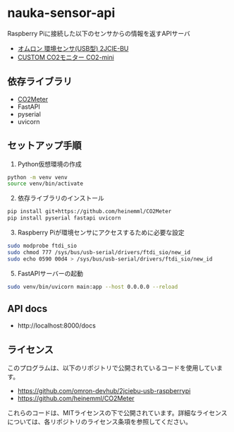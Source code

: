 # nauka-sensor-api
Raspberry Piに接続した以下のセンサからの情報を返すAPIサーバ

- [オムロン 環境センサ(USB型) 2JCIE-BU](https://www.fa.omron.co.jp/products/family/3724/)
- [CUSTOM CO2モニター CO2-mini](https://www.kk-custom.co.jp/emp/CO2-mini.html)

## 依存ライブラリ
- [CO2Meter](https://github.com/heinemml/CO2Meter)
- FastAPI
- pyserial
- uvicorn

## セットアップ手順
1. Python仮想環境の作成

```bash
python -m venv venv
source venv/bin/activate
```

2. 依存ライブラリのインストール

```bash
pip install git+https://github.com/heinemml/CO2Meter
pip install pyserial fastapi uvicorn
```

3. Raspberry Piが環境センサにアクセスするために必要な設定

```bash
sudo modprobe ftdi_sio
sudo chmod 777 /sys/bus/usb-serial/drivers/ftdi_sio/new_id
sudo echo 0590 00d4 > /sys/bus/usb-serial/drivers/ftdi_sio/new_id
```

5. FastAPIサーバーの起動

```bash
sudo venv/bin/uvicorn main:app --host 0.0.0.0 --reload
```

## API docs
- http://localhost:8000/docs

## ライセンス
このプログラムは、以下のリポジトリで公開されているコードを使用しています。

- https://github.com/omron-devhub/2jciebu-usb-raspberrypi
- https://github.com/heinemml/CO2Meter

これらのコードは、MITライセンスの下で公開されています。詳細なライセンスについては、各リポジトリのライセンス条項を参照してください。
